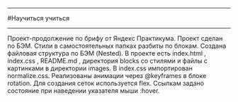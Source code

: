 ___
#Научиться учиться
___
Проект-продолжение по брифу от Яндекс Практикума.
Проект сделан по БЭМ. Стили в самостоятельных папках разбиты по блокам. Создана файловая структура по БЭМ (Nested). В проекте есть index.html , index.css , README.md , директория blocks со стилями и файлы с картинками в директории images. В index.css импортирован normalize.css. Реализованы анимации через @keyframes в блоке rotation. Для создания сеток используется flex. Ссылкам задано состояние при наведении указателя мыши :hover.
